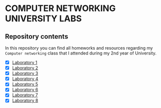 # COMPUTER NETWORKING UNIVERSITY LABS
## Repository contents

In this repository you can find all homeworks and resources regarding my `Computer networking` class that I attended during my 2nd year of University.
 
- [x] [Laboratory 1](lab_01.md)
- [x] [Laboratory 2](lab_02.md)
- [x] [Laboratory 3](lab_03.md)
- [x] [Laboratory 4](lab_04.md)
- [x] [Laboratory 5](lab_05.md)
- [x] [Laboratory 6](lab_06.md)
- [x] [Laboratory 7](lab_07.md)
- [x] [Laboratory 8](lab_08.md)
